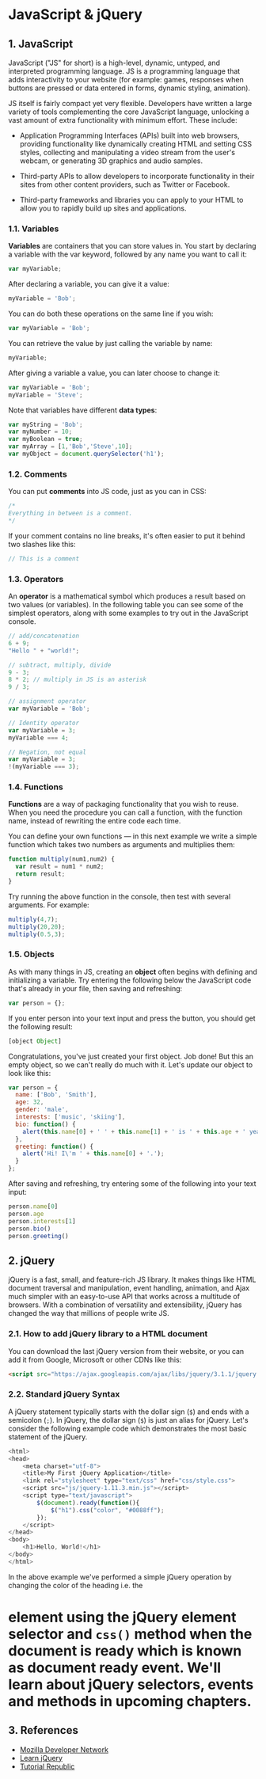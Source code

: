 # JavaScript & jQuery

## 1. JavaScript

JavaScript ("JS" for short) is a high-level, dynamic, untyped, and interpreted programming language. JS is a programming language that adds interactivity to your website (for example: games, responses when buttons are pressed or data entered in forms, dynamic styling, animation).

JS itself is fairly compact yet very flexible. Developers have written a large variety of tools complementing the core JavaScript language, unlocking a vast amount of extra functionality with minimum effort. These include:

* Application Programming Interfaces (APIs) built into web browsers, providing functionality like dynamically creating HTML and setting CSS styles, collecting and manipulating a video stream from the user's webcam, or generating 3D graphics and audio samples.

* Third-party APIs to allow developers to incorporate functionality in their sites from other content providers, such as Twitter or Facebook.

* Third-party frameworks and libraries you can apply to your HTML to allow you to rapidly build up sites and applications.

### 1.1. Variables

**Variables** are containers that you can store values in. You start by declaring a variable with the var keyword, followed by any name you want to call it:

```javascript
var myVariable;
```

After declaring a variable, you can give it a value:

```javascript
myVariable = 'Bob';
```

You can do both these operations on the same line if you wish:

```javascript
var myVariable = 'Bob';
```

You can retrieve the value by just calling the variable by name:

```javascript
myVariable;
```

After giving a variable a value, you can later choose to change it:

```javascript
var myVariable = 'Bob';
myVariable = 'Steve';
```

Note that variables have different **data types**:

```javascript
var myString = 'Bob';
var myNumber = 10;
var myBoolean = true;
var myArray = [1,'Bob','Steve',10];
var myObject = document.querySelector('h1');
```

### 1.2. Comments

You can put **comments** into JS code, just as you can in CSS:

```javascript
/*
Everything in between is a comment.
*/
```

If your comment contains no line breaks, it's often easier to put it behind two slashes like this:

```javascript
// This is a comment
```

### 1.3. Operators

An **operator** is a mathematical symbol which produces a result based on two values (or variables). In the following table you can see some of the simplest operators, along with some examples to try out in the JavaScript console.

```javascript
// add/concatenation
6 + 9;
"Hello " + "world!";

// subtract, multiply, divide
9 - 3;
8 * 2; // multiply in JS is an asterisk
9 / 3;

// assignment operator
var myVariable = 'Bob';

// Identity operator
var myVariable = 3;
myVariable === 4;

// Negation, not equal
var myVariable = 3;
!(myVariable === 3);
```

### 1.4. Functions

**Functions** are a way of packaging functionality that you wish to reuse. When you need the procedure you can call a function, with the function name, instead of rewriting the entire code each time.

You can define your own functions — in this next example we write a simple function which takes two numbers as arguments and multiplies them:

```javascript
function multiply(num1,num2) {
  var result = num1 * num2;
  return result;
}
```

Try running the above function in the console, then test with several arguments. For example:

```javascript
multiply(4,7);
multiply(20,20);
multiply(0.5,3);
```

### 1.5. Objects

As with many things in JS, creating an **object** often begins with defining and initializing a variable. Try entering the following below the JavaScript code that's already in your file, then saving and refreshing:

```javascript
var person = {};
```

If you enter person into your text input and press the button, you should get the following result:

```javascript
[object Object]
```

Congratulations, you've just created your first object. Job done! But this an empty object, so we can't really do much with it. Let's update our object to look like this:

```javascript
var person = {
  name: ['Bob', 'Smith'],
  age: 32,
  gender: 'male',
  interests: ['music', 'skiing'],
  bio: function() {
    alert(this.name[0] + ' ' + this.name[1] + ' is ' + this.age + ' years old. He likes ' + this.interests[0] + ' and ' + this.interests[1] + '.');
  },
  greeting: function() {
    alert('Hi! I\'m ' + this.name[0] + '.');
  }
};
```

After saving and refreshing, try entering some of the following into your text input:

```javascript
person.name[0]
person.age
person.interests[1]
person.bio()
person.greeting()
```

## 2. jQuery

jQuery is a fast, small, and feature-rich JS library. It makes things like HTML document traversal and manipulation, event handling, animation, and Ajax much simpler with an easy-to-use API that works across a multitude of browsers. With a combination of versatility and extensibility, jQuery has changed the way that millions of people write JS.

### 2.1. How to add jQuery library to a HTML document

You can download the last jQuery version from their website, or you can add it from Google, Microsoft or other CDNs like this:

```html
<script src="https://ajax.googleapis.com/ajax/libs/jquery/3.1.1/jquery.min.js"></script>
```

### 2.2. Standard jQuery Syntax

A jQuery statement typically starts with the dollar sign (`$`) and ends with a semicolon (`;`). In jQuery, the dollar sign (`$`) is just an alias for jQuery. Let's consider the following example code which demonstrates the most basic statement of the jQuery.

```javascript
<html>
<head>
    <meta charset="utf-8">
    <title>My First jQuery Application</title>
    <link rel="stylesheet" type="text/css" href="css/style.css">
    <script src="js/jquery-1.11.3.min.js"></script>
    <script type="text/javascript">
        $(document).ready(function(){
            $("h1").css("color", "#0088ff");
        });
    </script>
</head>
<body>
    <h1>Hello, World!</h1>
</body>
</html>
```

In the above example we've performed a simple jQuery operation by changing the color of the heading i.e. the <h1> element using the jQuery element selector and `css()` method when the document is ready which is known as document ready event. We'll learn about jQuery selectors, events and methods in upcoming chapters.

## 3. References

* [Mozilla Developer Network](https://developer.mozilla.org/)
* [Learn jQuery](https://learn.jquery.com/)
* [Tutorial Republic](http://www.tutorialrepublic.com/jquery-tutorial/)






























